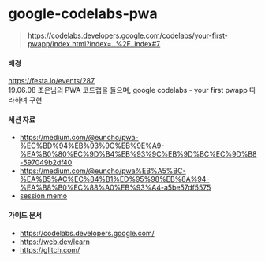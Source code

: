 # google-codelabs-pwa
> https://codelabs.developers.google.com/codelabs/your-first-pwapp/index.html?index=..%2F..index#7


#### 배경
https://festa.io/events/287  
19.06.08 조은님의 PWA 코드랩을 들으며, google codelabs - your first pwapp 따라하며 구현


#### 세션 자료
- https://medium.com/@euncho/pwa-%EC%BD%94%EB%93%9C%EB%9E%A9-%EA%B0%80%EC%9D%B4%EB%93%9C%EB%9D%BC%EC%9D%B8-597049b2df40
- https://medium.com/@euncho/pwa%EB%A5%BC-%EA%B5%AC%EC%84%B1%ED%95%98%EB%8A%94-%EA%B8%B0%EC%88%A0%EB%93%A4-a5be57df5575
- [session memo](https://github.com/os94/google-codelabs-pwa/blob/master/PWA%20CodeLab%20Memo.md)


#### 가이드 문서
- https://codelabs.developers.google.com/
- https://web.dev/learn
- https://glitch.com/

